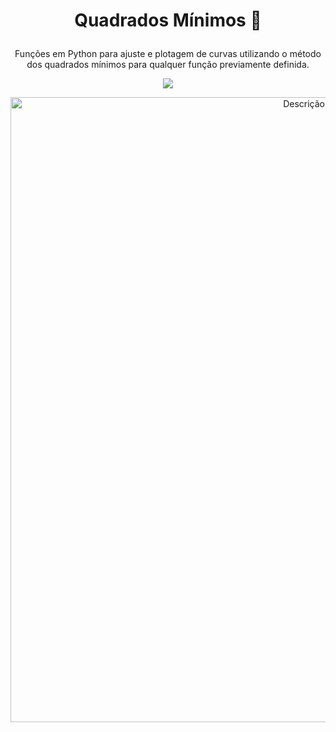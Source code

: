 # <p align="center"> Quadrados Mínimos 🎯 </p>
<p align="center"> Funções em Python para ajuste e plotagem de curvas utilizando o método dos quadrados mínimos para qualquer função previamente definida. </p>

<p align="center">
<img loading="lazy" src="http://img.shields.io/static/v1?label=STATUS&message=EM%20DESENVOLVIMENTO&color=GREEN&style=for-the-badge"/>
</p>

<div align="center">
  <img src="https://github.com/user-attachments/assets/ccb6f5f1-0e07-4eb2-aa7c-5f681c57a59c" alt="Descrição da imagem" width="1000"/>
</div>
